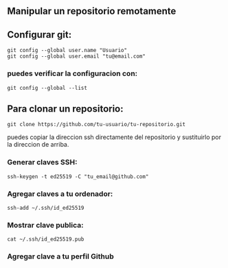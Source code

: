 ##  Manipular un repositorio remotamente
## Configurar git:
    git config --global user.name "Usuario"
    git config --global user.email "tu@email.com"
### puedes verificar la configuracion con:
    git config --global --list
## Para clonar un repositorio:
    git clone https://github.com/tu-usuario/tu-repositorio.git
  puedes copiar la direccion ssh directamente del repositorio y sustituirlo por la direccion de arriba.

### Generar claves SSH:
    ssh-keygen -t ed25519 -C "tu_email@github.com"
### Agregar claves a tu ordenador:
    ssh-add ~/.ssh/id_ed25519
### Mostrar clave publica:
    cat ~/.ssh/id_ed25519.pub
### Agregar clave a tu perfil Github
   
